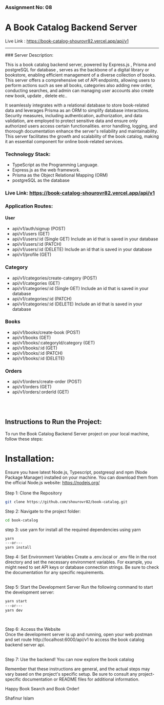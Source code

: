### Assignment No: 08

# A Book Catalog Backend Server

Live Link : https://book-catalog-shourovr82.vercel.app/api/v1

<hr>
### Server Description:

This is a book catalog backend server, powered by Express.js , Prisma and postgreSQL for database , serves as the backbone of a digital library or bookstore, enabling efficient management of a diverse collection of books. This server offers a comprehensive set of API endpoints, allowing users to perform actions such as see all books, categories also adding new order, conducting searches, and admin can managing user accounts also create new book, update , delete etc..

It seamlessly integrates with a relational database to store book-related data and leverages Prisma as an ORM to simplify database interactions. Security measures, including authentication, authorization, and data validation, are employed to protect sensitive data and ensure only authorized users access certain functionalities. error handling, logging, and thorough documentation enhance the server's reliability and maintainability. This server facilitates the growth and scalability of the book catalog, making it an essential component for online book-related services.

### Technology Stack:

- TypeScript as the Programming Language.
- Express.js as the web framework.
- Prisma as the Object Relational Mapping (ORM)
- postgreSQL as the database

### Live Link: https://book-catalog-shourovr82.vercel.app/api/v1

### Application Routes:

#### User

- api/v1/auth/signup (POST)
- api/v1/users (GET)
- api/v1/users/:id (Single GET) Include an id that is saved in your database
- api/v1/users/:id (PATCH)
- api/v1/users/:id (DELETE) Include an id that is saved in your database
- api/v1/profile (GET)

### Category

- api/v1/categories/create-category (POST)
- api/v1/categories (GET)
- api/v1/categories/:id (Single GET) Include an id that is saved in your database
- api/v1/categories/:id (PATCH)
- api/v1/categories/:id (DELETE) Include an id that is saved in your database

### Books

- api/v1/books/create-book (POST)
- api/v1/books (GET)
- api/v1/books/:categoryId/category (GET)
- api/v1/books/:id (GET)
- api/v1/books/:id (PATCH)
- api/v1/books/:id (DELETE)

### Orders

- api/v1/orders/create-order (POST)
- api/v1/orders (GET)
- api/v1/orders/:orderId (GET)

<br/>
<br/>

## Instructions to Run the Project:

To run the Book Catalog Backend Server project on your local machine, follow these steps:

# Installation:

Ensure you have latest Node.js, Typescript, postgresql and npm (Node Package Manager) installed on your machine. You can download them from the official Node.js website: https://nodejs.org/  
<br/>
Step 1: Clone the Repository

```bash
git clone https://github.com/shourovr82/book-catalog.git
```

Step 2: Navigate to the project folder:

```bash
cd book-catalog
```

step 3: use yarn for install all the required dependencies using yarn

```bash
yarn
---or---
yarn install
```

Step 4: Set Environment Variables
Create a .env.local or .env file in the root directory and set the necessary environment variables. For example, you might need to set API keys or database connection strings. Be sure to check the documentation for any specific requirements.

<br/>
Step 5: Start the Development Server
Run the following command to start the development server:

```bash
yarn start
---or---
yarn dev
```

<br/>

Step 6: Access the Website <br/>
Once the development server is up and running, open your web postman and set route http://localhost:6000/api/v1 to access the book catalog backend server api.

<br/>
Step 7: Use the backend!
You can now explore the book catalog

Remember that these instructions are general, and the actual steps may vary based on the project's specific setup. Be sure to consult any project-specific documentation or README files for additional information.

Happy Book Search and Book Order!

Shafinur Islam
